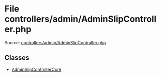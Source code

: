 File controllers/admin/AdminSlipController.php
=========
Source: [controllers/admin/AdminSlipController.php](https://github.com/PrestaShop/PrestaShop/blob/1.6.1.1/controllers/admin/AdminSlipController.php)


Classes
-------

* [AdminSlipControllerCore](class.AdminSlipControllerCore.md)

